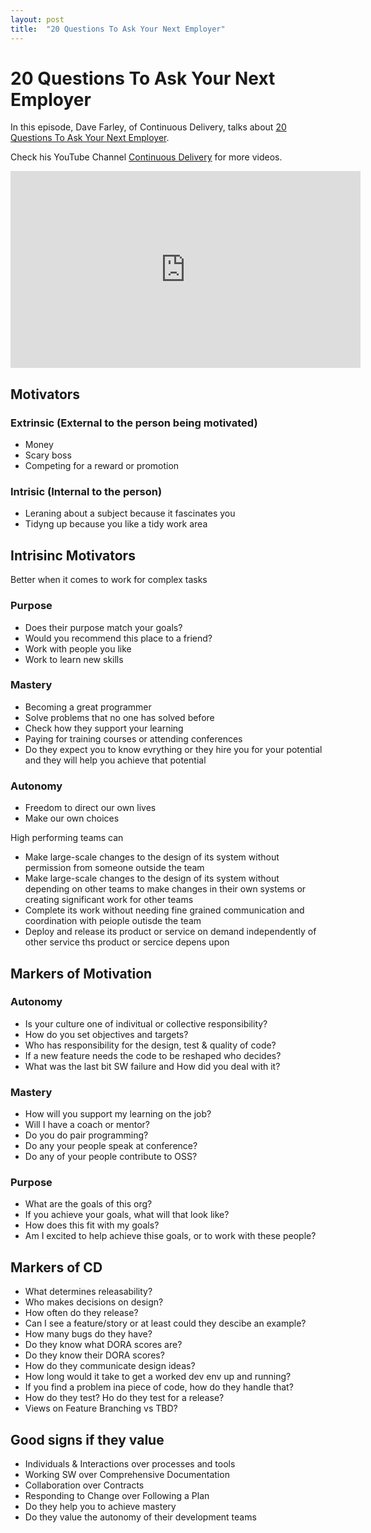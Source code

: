 ```yaml
---
layout: post
title:  "20 Questions To Ask Your Next Employer"
---
```


# 20 Questions To Ask Your Next Employer

In this episode, Dave Farley, of Continuous Delivery, talks about [20 Questions To Ask Your Next Employer](https://www.youtube.com/watch?v=2Afk9KVEgpE).

Check his YouTube Channel [Continuous Delivery](https://www.youtube.com/c/ContinuousDelivery) for more videos.

<iframe width="560" height="315" src="https://www.youtube.com/embed/2Afk9KVEgpE" title="YouTube video player" frameborder="0" allow="accelerometer; autoplay; clipboard-write; encrypted-media; gyroscope; picture-in-picture" allowfullscreen></iframe>

## Motivators

### Extrinsic (External to the person being motivated)
- Money
- Scary boss
- Competing for a reward or promotion


### Intrisic (Internal to the person)
- Leraning about a subject because it fascinates you
- Tidyng up because you like a tidy work area

## Intrisinc Motivators
Better when it comes to work for complex tasks

### Purpose
- Does their purpose match your goals?
- Would you recommend this place to a friend?
- Work with people you like
- Work to learn new skills

### Mastery
- Becoming a great programmer
- Solve problems that no one has solved before
- Check how they support your learning
- Paying for training courses or attending conferences
- Do they expect you to know evrything or they hire you for your potential and they will help you achieve that potential

### Autonomy
- Freedom to direct our own lives
- Make our own choices

High performing teams can
- Make large-scale changes to the design of its system without permission from someone outside the team
- Make large-scale changes to the design of its system without depending on other teams to make changes in their own systems or creating significant work for other teams
- Complete its work without needing fine grained communication and coordination with peiople outisde the team
- Deploy and release its product or service on demand independently of other service ths product or sercice depens upon

## Markers of Motivation

### Autonomy
- Is your culture one of indivitual or collective responsibility?
- How do you set objectives and targets?
- Who has responsibility for the design, test & quality of code?
- If a new feature needs the code to be reshaped who decides?
- What was the last bit SW failure and How did you deal with it?

### Mastery
- How will you support my learning on the job?
- Will I have a coach or mentor?
- Do you do pair programming?
- Do any your people speak at conference?
- Do any of your people contribute to OSS?

### Purpose
- What are the goals of this org?
- If you achieve your goals, what will that look like?
- How does this fit with my goals?
- Am I excited to help achieve thise goals, or to work with these people?

## Markers of CD 
- What determines releasability?
- Who makes decisions on design?
- How often do they release?
- Can I see a feature/story or at least could they descibe an example?
- How many bugs do they have?
- Do they know what DORA scores are?
- Do they know their DORA scores?
- How do they communicate design ideas?
- How long would it take to get a worked dev env up and running?
- If you find a problem ina piece of code, how do they handle that?
- How do they test? Ho do they test for a release?
- Views on Feature Branching vs TBD?

## Good signs if they value
- Individuals & Interactions over processes and tools
- Working SW over Comprehensive Documentation
- Collaboration over Contracts
- Responding to Change over Following a Plan
- Do they help you to achieve mastery
- Do they value the autonomy of their development teams

